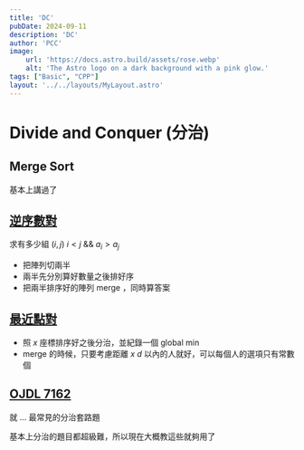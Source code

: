 ```yaml
---
title: 'DC'
pubDate: 2024-09-11
description: 'DC'
author: 'PCC'
image:
    url: 'https://docs.astro.build/assets/rose.webp'
    alt: 'The Astro logo on a dark background with a pink glow.'
tags: ["Basic", "CPP"]
layout: '../../layouts/MyLayout.astro'
---
```

# Divide and Conquer (分治)

## Merge Sort
基本上講過了

## [逆序數對](https://tioj.ck.tp.edu.tw/problems/1080)
求有多少組 $(i, j)$ $i<j$ && $a_i > a_j$
- 把陣列切兩半
- 兩半先分別算好數量之後排好序
- 把兩半排序好的陣列 merge ，同時算答案

## [最近點對](https://tioj.sprout.tw/problems/507)
- 照 $x$ 座標排序好之後分治，並紀錄一個 global min
- merge 的時候，只要考慮距離 $x$ $d$ 以內的人就好，可以每個人的選項只有常數個

## [OJDL 7162](https://ojdl.ck.tp.edu.tw/problem/7162)
就 ... 最常見的分治套路題

基本上分治的題目都超級難，所以現在大概教這些就夠用了

